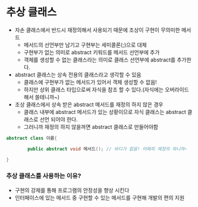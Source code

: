 # 추상 클래스

- 자손 클래스에서 반드시 재정의해서 사용되기 때문에 조상이 구현이 무의미한 메서드
  - 메서드의 선언부만 남기고 구현부는 세미콜론(;)으로 대체
  - 구현부가 없는 의미로 abstract 키워드를 메서드 선언부에 추가
  - 객체를 생성할 수 없는 클래스라는 의미로 클래스 선언부에 abstract를 추가한다.
- abstract 클래스는 상속 전용의 클래스라고 생각할 수 있음
  - 클래스에 구현부가 없는 메서드가 있어서 객체 생성할 수 없음!
  - 하지만 상위 클래스 타입으로써 자식을 참조 할 수 있다.(자식에는 오버라이드해서 쓸테니까~)
- 조상 클래스에서 상속 받은 abstract 메서드를 재정의 하지 않은 경우
  - 클래스 내부에 abstract 메서드가 있는 상황이므로 자식 클래스는 abstract 클래스로 선언 되어야 한다.
  - 그러니까 재정의 하지 않을꺼면 abstract 클래스로 만들어야함

```java
abstract class 이름{

		public abstract void 메서드(); // 바디가 없음! 어짜피 재정의 하니까~

}
```

### 추상 클래스를 사용하는 이유?

- 구현의 강제를 통해 프로그램의 안정성을 향상 시킨다
- 인터페이스에 있는 메서드 중 구현할 수 있는 메서드를 구현해 개발의 편의 지원